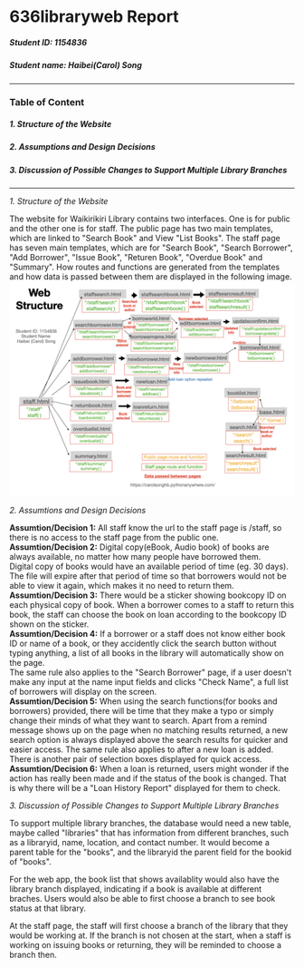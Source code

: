 # 636libraryweb Report
##### Student ID: 1154836
##### Student name: Haibei(Carol) Song

--------------------------------------------------------

### Table of Content
##### 1. Structure of the Website
##### 2. Assumptions and Design Decisions
##### 3. Discussion of Possible Changes to Support Multiple Library Branches

--------------------------------------------------------
*1. Structure of the Website*   
   
The website for Waikirikiri Library contains two interfaces. One is for
public and the other one is for staff. 
The public page has two main templates, which are linked to "Search Book" and View "List Books".
The staff page has seven main templates, which are for "Search Book", "Search Borrower", "Add Borrower", "Issue Book", "Returen Book", "Overdue Book" and "Summary".
How routes and functions are generated from the templates and how data is passed between them are displayed in the following image.
![This is an image](/structure.001.jpeg)

*2. Assumtions and Design Decisions*  
   
**Assumtion/Decision 1:** All staff know the url to the staff page is /staff, so there is no access to the staff page from the public one.  
**Assumtion/Decision 2:** Digital copy(eBook, Audio book) of books are always available, no matter how many people have borrowed them.  
Digital copy of books would have an available period of time (eg. 30 days). The file will expire after that period of time so that borrowers would not be able to view it again, which makes it no need to return them.  
**Assumtion/Decision 3:** There would be a sticker showing bookcopy ID on each physical copy of book. When a borrower comes to a staff to return this book, the staff can choose the book on loan according to the bookcopy ID shown on the sticker.  
**Assumtion/Decision 4:**  If a borrower or a staff does not know either book ID or name of a book, or they accidently click the search button without typing anything, a list of all books in the library will automatically show on the page.     
The same rule also applies to the "Search Borrower" page, if a user doesn't make any input at the name input fields and clicks "Check Name", a full list of borrowers will display on the screen.  
**Assumtion/Decision 5:**  When using the search functions(for books and borrowers) provided, there will be time that they make a typo or simply change their minds of what they want to search. Apart from a remind message shows up on the page when no matching results returned, a new search option is always displayed above the search results for quicker and easier access.
The same rule also applies to after a new loan is added. There is another pair of selection boxes displayed for quick access.
**Assumtion/Decision 6:**  When a loan is returned, users might wonder if the action has really been made and if the status of the book is changed. That is why there will be a "Loan History Report" displayed for them to check.
   
   
*3. Discussion of Possible Changes to Support Multiple Library Branches*   
   
To support multiple library branches, the database would need a new table, maybe called "libraries" that has information from different branches, such as a libraryid, name, location, and contact number. It would become a parent table for the "books", and the libraryid the parent field for the bookid of "books".  
  
For the web app, the book list that shows availablity would also have the library branch displayed, indicating if a book is available at different braches. Users would also be able to first choose a branch to see book status at that library.
  
At the staff page, the staff will first choose a branch of the library that they would be working at. If the branch is not chosen at the start, when a staff is working on issuing books or returning, they will be reminded to choose a branch then.